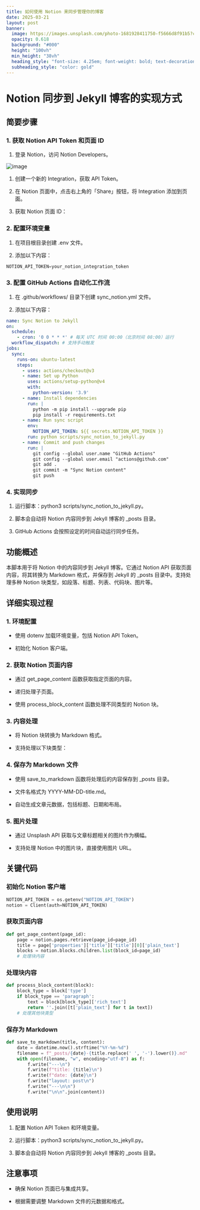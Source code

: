 ```yaml
---
title: 如何使用 Notion 来同步管理你的博客
date: 2025-03-21
layout: post
banner:
  image: https://images.unsplash.com/photo-1681928411750-f5666d8f91b5?crop=entropy&cs=tinysrgb&fit=max&fm=jpg&ixid=M3w2OTIwMzJ8MHwxfHJhbmRvbXx8fHx8fHx8fDE3NDI1NTI0NjZ8&ixlib=rb-4.0.3&q=80&w=1080
  opacity: 0.618
  background: "#000"
  height: "100vh"
  min_height: "38vh"
  heading_style: "font-size: 4.25em; font-weight: bold; text-decoration: underline"
  subheading_style: "color: gold"
---
```


# Notion 同步到 Jekyll 博客的实现方式

## 简要步骤

### 1. 获取 Notion API Token 和页面 ID

1. 登录 Notion，访问 Notion Developers。

![image](https://prod-files-secure.s3.us-west-2.amazonaws.com/a7a0cc5a-89b9-4cda-8686-1fba0ca52f40/d19c1afe-dea5-4312-9333-786b0ba83054/image.png?X-Amz-Algorithm=AWS4-HMAC-SHA256&X-Amz-Content-Sha256=UNSIGNED-PAYLOAD&X-Amz-Credential=ASIAZI2LB4667D3XZ4FR%2F20250321%2Fus-west-2%2Fs3%2Faws4_request&X-Amz-Date=20250321T102106Z&X-Amz-Expires=3600&X-Amz-Security-Token=IQoJb3JpZ2luX2VjEEsaCXVzLXdlc3QtMiJHMEUCIBC8pbfcCw7pDPQLv5Gn0BhCTxLz8QqT5abjiNj8nL84AiEAxwSF07hhH7LpAoFKmhgAOYdGjEQB6C7CwUIA4gIO5I0qiAQIo%2F%2F%2F%2F%2F%2F%2F%2F%2F%2F%2FARAAGgw2Mzc0MjMxODM4MDUiDDk2S44x2ozpaXkvnircA0JVm9hFrTd7D3ntf4Zpxy818T7ETAh5%2BxOQVACtDztepVqxUt19YgV1FyxPLr1ieL6W7D12AJwZ9%2BMFSib7ckaJLW7%2FPLJkO%2FCO4ijR3wTDxw%2BQIAD54D1QKkmxY7jxF9xI5IHRVEgYyS2oqk0kFLLMbvtT9oeK0BiDmK%2BdC3P%2FmrL%2FH7P5QhCxmeYDgD8TFMn6Tittgd%2Bz5lol6ouqbqZ%2BaRhTtZ%2FP1uYHyYT%2FFqlTNQttYNrnKR7vSraALZAXWbaYFxLmANGPG7Z8IAF4ZRI6GxT0BbrahBg7XMJ%2BFB0IhGVwIHkUZr8vrTcQnZAnI8y%2BBb7%2BR5D2aYCDoM1s2JhqFRp8lgq6ztGf2pi%2Bo9gdJBMCIkWEAtQscPECmSy1WEdqN1Mwk8MXi%2F5VA3KYG5sztYXdqUMlZPRx8y9yAivp2DP6mXyQADELIM79cLD0wfrEuK67zJCuevrQ%2BC663tcuoLGruVm00KRNl%2Bdv4qdPpSAGrHNf%2F5FdKdAPfVtPCIQ9q%2FCoMjdkbE5djljDNPI44rZseo%2BMUvw%2FTtvvYvvskOwkCyuAZYQdnfQc%2B%2BxzSil6%2FvlqQ4KqLJHHa0SEbzTwM%2FbiLAQ%2FJNmbhDPfbVBQA4tAcxhoHtsiyH71MN759L4GOqUBTVgVWIbTzf7jCzuv6F3vPqy8AZt4evSj6pHRwSsVaL0%2BdHO8N%2BDyWlpqHOOVojDbUNB4XoUsXKdAy2cgNNJuju9izMBRbffyp0YqHEnBvsqjK3CIpD3jHKXCjSEYKxcPUGVGdbsv7WeMMQIl6Xmljma%2FcftupGJKFDDLyULhHHqAiq1PY3beHzgLjJFF5NRSbvqEeolinJamo3d1TdapqckTuWkX&X-Amz-Signature=dfaf4010a8a1a73977e6fcee346fafae98efd90b895c1d597ab5c68a73c5df83&X-Amz-SignedHeaders=host&x-id=GetObject)

1. 创建一个新的 Integration，获取 API Token。

1. 在 Notion 页面中，点击右上角的「Share」按钮，将 Integration 添加到页面。

1. 获取 Notion 页面 ID：


### 2. 配置环境变量

1. 在项目根目录创建 .env 文件。

1. 添加以下内容：

```javascript
NOTION_API_TOKEN=your_notion_integration_token
```

### 3. 配置 GitHub Actions 自动化工作流

1. 在 .github/workflows/ 目录下创建 sync_notion.yml 文件。

1. 添加以下内容：

```yaml
name: Sync Notion to Jekyll
on:
  schedule:
    - cron: '0 0 * * *' # 每天 UTC 时间 00:00（北京时间 08:00）运行
  workflow_dispatch: # 支持手动触发
jobs:
  sync:
    runs-on: ubuntu-latest
    steps:
      - uses: actions/checkout@v3
      - name: Set up Python
        uses: actions/setup-python@v4
        with:
          python-version: '3.9'
      - name: Install dependencies
        run: |
          python -m pip install --upgrade pip
          pip install -r requirements.txt
      - name: Run sync script
        env:
          NOTION_API_TOKEN: ${{ secrets.NOTION_API_TOKEN }}
        run: python scripts/sync_notion_to_jekyll.py
      - name: Commit and push changes
        run: |
          git config --global user.name "GitHub Actions"
          git config --global user.email "actions@github.com"
          git add .
          git commit -m "Sync Notion content"
          git push
```

### 4. 实现同步

1. 运行脚本：python3 scripts/sync_notion_to_jekyll.py。

1. 脚本会自动将 Notion 内容同步到 Jekyll 博客的 _posts 目录。

1. GitHub Actions 会按照设定的时间自动运行同步任务。

## 功能概述

本脚本用于将 Notion 中的内容同步到 Jekyll 博客。它通过 Notion API 获取页面内容，将其转换为 Markdown 格式，并保存到 Jekyll 的 _posts 目录中。支持处理多种 Notion 块类型，如段落、标题、列表、代码块、图片等。

## 详细实现过程

### 1. 环境配置

- 使用 dotenv 加载环境变量，包括 Notion API Token。

- 初始化 Notion 客户端。

### 2. 获取 Notion 页面内容

- 通过 get_page_content 函数获取指定页面的内容。

- 递归处理子页面。

- 使用 process_block_content 函数处理不同类型的 Notion 块。

### 3. 内容处理

- 将 Notion 块转换为 Markdown 格式。

- 支持处理以下块类型：


### 4. 保存为 Markdown 文件

- 使用 save_to_markdown 函数将处理后的内容保存到 _posts 目录。

- 文件名格式为 YYYY-MM-DD-title.md。

- 自动生成文章元数据，包括标题、日期和布局。

### 5. 图片处理

- 通过 Unsplash API 获取与文章标题相关的图片作为横幅。

- 支持处理 Notion 中的图片块，直接使用图片 URL。

## 关键代码

### 初始化 Notion 客户端

```python
NOTION_API_TOKEN = os.getenv("NOTION_API_TOKEN")
notion = Client(auth=NOTION_API_TOKEN)
```

### 获取页面内容

```python
def get_page_content(page_id):
    page = notion.pages.retrieve(page_id=page_id)
    title = page['properties']['title']['title'][0]['plain_text']
    blocks = notion.blocks.children.list(block_id=page_id)
    # 处理块内容
```

### 处理块内容

```python
def process_block_content(block):
    block_type = block['type']
    if block_type == 'paragraph':
        text = block[block_type]['rich_text']
        return ''.join([t['plain_text'] for t in text])
    # 处理其他块类型
```

### 保存为 Markdown

```python
def save_to_markdown(title, content):
    date = datetime.now().strftime("%Y-%m-%d")
    filename = f"_posts/{date}-{title.replace(' ', '-').lower()}.md"
    with open(filename, "w", encoding="utf-8") as f:
        f.write("---\n")
        f.write(f"title: {title}\n")
        f.write(f"date: {date}\n")
        f.write("layout: post\n")
        f.write("---\n\n")
        f.write("\n\n".join(content))
```

## 使用说明

1. 配置 Notion API Token 和环境变量。

1. 运行脚本：python3 scripts/sync_notion_to_jekyll.py。

1. 脚本会自动将 Notion 内容同步到 Jekyll 博客的 _posts 目录。

## 注意事项

- 确保 Notion 页面已与集成共享。

- 根据需要调整 Markdown 文件的元数据和格式。